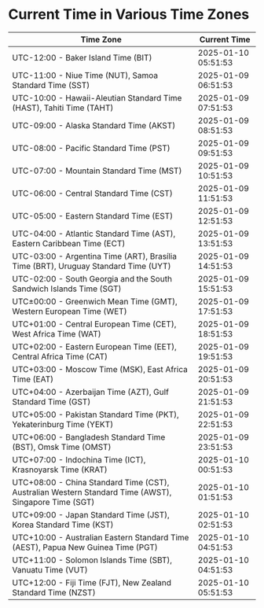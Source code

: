 # Current Time in Various Time Zones

| Time Zone | Current Time |
|-----------|--------------|
| UTC-12:00 - Baker Island Time (BIT) | 2025-01-10 05:51:53 |
| UTC-11:00 - Niue Time (NUT), Samoa Standard Time (SST) | 2025-01-09 06:51:53 |
| UTC-10:00 - Hawaii-Aleutian Standard Time (HAST), Tahiti Time (TAHT) | 2025-01-09 07:51:53 |
| UTC-09:00 - Alaska Standard Time (AKST) | 2025-01-09 08:51:53 |
| UTC-08:00 - Pacific Standard Time (PST) | 2025-01-09 09:51:53 |
| UTC-07:00 - Mountain Standard Time (MST) | 2025-01-09 10:51:53 |
| UTC-06:00 - Central Standard Time (CST) | 2025-01-09 11:51:53 |
| UTC-05:00 - Eastern Standard Time (EST) | 2025-01-09 12:51:53 |
| UTC-04:00 - Atlantic Standard Time (AST), Eastern Caribbean Time (ECT) | 2025-01-09 13:51:53 |
| UTC-03:00 - Argentina Time (ART), Brasília Time (BRT), Uruguay Standard Time (UYT) | 2025-01-09 14:51:53 |
| UTC-02:00 - South Georgia and the South Sandwich Islands Time (SGT) | 2025-01-09 15:51:53 |
| UTC±00:00 - Greenwich Mean Time (GMT), Western European Time (WET) | 2025-01-09 17:51:53 |
| UTC+01:00 - Central European Time (CET), West Africa Time (WAT) | 2025-01-09 18:51:53 |
| UTC+02:00 - Eastern European Time (EET), Central Africa Time (CAT) | 2025-01-09 19:51:53 |
| UTC+03:00 - Moscow Time (MSK), East Africa Time (EAT) | 2025-01-09 20:51:53 |
| UTC+04:00 - Azerbaijan Time (AZT), Gulf Standard Time (GST) | 2025-01-09 21:51:53 |
| UTC+05:00 - Pakistan Standard Time (PKT), Yekaterinburg Time (YEKT) | 2025-01-09 22:51:53 |
| UTC+06:00 - Bangladesh Standard Time (BST), Omsk Time (OMST) | 2025-01-09 23:51:53 |
| UTC+07:00 - Indochina Time (ICT), Krasnoyarsk Time (KRAT) | 2025-01-10 00:51:53 |
| UTC+08:00 - China Standard Time (CST), Australian Western Standard Time (AWST), Singapore Time (SGT) | 2025-01-10 01:51:53 |
| UTC+09:00 - Japan Standard Time (JST), Korea Standard Time (KST) | 2025-01-10 02:51:53 |
| UTC+10:00 - Australian Eastern Standard Time (AEST), Papua New Guinea Time (PGT) | 2025-01-10 04:51:53 |
| UTC+11:00 - Solomon Islands Time (SBT), Vanuatu Time (VUT) | 2025-01-10 04:51:53 |
| UTC+12:00 - Fiji Time (FJT), New Zealand Standard Time (NZST) | 2025-01-10 05:51:53 |
